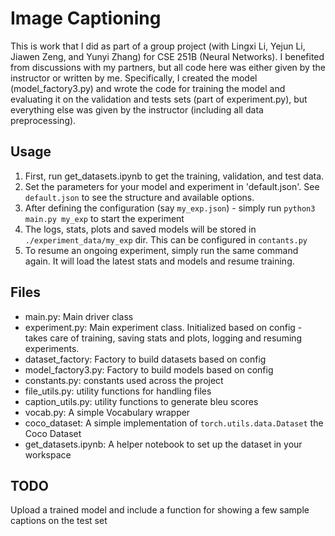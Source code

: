 # Image Captioning

This is work that I did as part of a group project (with Lingxi Li, Yejun Li, Jiawen Zeng, and Yunyi Zhang) for CSE 251B (Neural Networks).  I benefited from discussions with my partners, but all code here was either given by the instructor or written by me.  Specifically, I created the model (model_factory3.py) and wrote the code for training the model and evaluating it on the validation and tests sets (part of experiment.py), but everything else was given by the instructor (including all data preprocessing).

## Usage

1. First, run get_datasets.ipynb to get the training, validation, and test data.
2. Set the parameters for your model and experiment in 'default.json'. See `default.json` to see the structure and available options.
3. After defining the configuration (say `my_exp.json`) - simply run `python3 main.py my_exp` to start the experiment
4. The logs, stats, plots and saved models will be stored in `./experiment_data/my_exp` dir. This can be configured in `contants.py`
5. To resume an ongoing experiment, simply run the same command again. It will load the latest stats and models and resume training.

## Files
- main.py: Main driver class
- experiment.py: Main experiment class. Initialized based on config - takes care of training, saving stats and plots, logging and resuming experiments.
- dataset_factory: Factory to build datasets based on config
- model_factory3.py: Factory to build models based on config
- constants.py: constants used across the project
- file_utils.py: utility functions for handling files 
- caption_utils.py: utility functions to generate bleu scores
- vocab.py: A simple Vocabulary wrapper
- coco_dataset: A simple implementation of `torch.utils.data.Dataset` the Coco Dataset
- get_datasets.ipynb: A helper notebook to set up the dataset in your workspace

## TODO
Upload a trained model and include a function for showing a few sample captions on the test set
